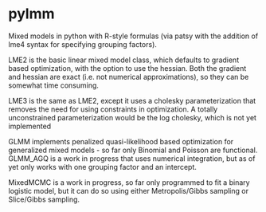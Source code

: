 # pylmm
 
Mixed models in python with R-style formulas (via patsy with the addition of lme4 syntax for specifying grouping factors).  

LME2 is the basic linear mixed model class, which defaults to gradient based optimization, with the option to use the hessian.  Both the gradient and hessian are exact (i.e. not numerical approximations), so they can be somewhat time consuming.

LME3 is the same as LME2, except it uses a cholesky parameterization that removes the need for using constraints in optimization.  A totally unconstrained parameterization would be the log cholesky, which is not yet implemented

GLMM implements penalized quasi-likelihood based optimization for generalized mixed models - so far only Binomial and Poisson are functional.  GLMM_AGQ is a work in progress that uses numerical integration, but as of yet only works with one grouping factor and an intercept.  

MixedMCMC is a work in progress, so far only programmed to fit a binary logistic model, but it can do so using either Metropolis/Gibbs sampling or Slice/Gibbs sampling.
